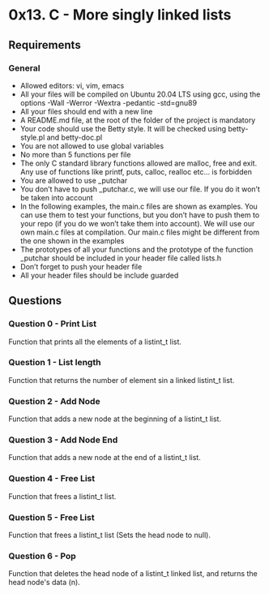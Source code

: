# 0x13. C - More singly linked lists
## Requirements
### General
- Allowed editors: vi, vim, emacs
- All your files will be compiled on Ubuntu 20.04 LTS using gcc, using the options -Wall -Werror -Wextra -pedantic -std=gnu89
- All your files should end with a new line
- A README.md file, at the root of the folder of the project is mandatory
- Your code should use the Betty style. It will be checked using betty-style.pl and betty-doc.pl
- You are not allowed to use global variables
- No more than 5 functions per file
- The only C standard library functions allowed are malloc, free and exit. Any use of functions like printf, puts, calloc, realloc etc… is forbidden
- You are allowed to use _putchar
- You don’t have to push _putchar.c, we will use our file. If you do it won’t be taken into account
- In the following examples, the main.c files are shown as examples. You can use them to test your functions, but you don’t have to push them to your repo (if you do we won’t take them into account). We will use our own main.c files at compilation. Our main.c files might be different from the one shown in the examples
- The prototypes of all your functions and the prototype of the function _putchar should be included in your header file called lists.h
- Don’t forget to push your header file
- All your header files should be include guarded

## Questions
### Question 0 - Print List
Function that prints all the elements of a listint_t list.

### Question 1 - List length
Function that returns the number of element sin a linked listint_t list.

### Question 2 - Add Node
Function that adds a new node at the beginning of a listint_t list.

### Question 3 - Add Node End
Function that adds a new node at the end of a listint_t list.

### Question 4 - Free List
Function that frees a listint_t list.

### Question 5 - Free List
Function that frees a listint_t list (Sets the head node to null).

### Question 6 - Pop
Function that deletes the head node of a listint_t linked list, and returns the head node's data (n).
